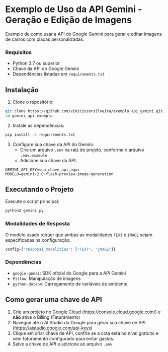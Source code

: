 # Exemplo de Uso da API Gemini - Geração e Edição de Imagens

Exemplo de como usar a API do Google Gemini para gerar e editar imagens de carros com placas personalizadas.

### Requisitos

- Python 3.7 ou superior
- Chave da API do Google Gemini
- Dependências listadas em `requirements.txt`

## Instalação

1. Clone o repositório:
```bash
git clone https://github.com/viniciusorsilveira/exemplo_api_gemini.git
cd gemini-api-exemplo
```

2. Instale as dependências:
```bash
pip install -r requirements.txt
```

3. Configure sua chave da API do Gemini:
   - Crie um arquivo `.env` na raiz do projeto, conforme o arquivo `.env.example`
   - Adicione sua chave da API:
```env
GEMINI_API_KEY=sua_chave_api_aqui
MODELO=gemini-2.0-flash-preview-image-generation
```

## Executando o Projeto

Execute o script principal:
```bash
python3 gemini.py
```
### Modalidades de Resposta

O modelo usado requer que ambas as modalidades `TEXT` e `IMAGE` sejam especificadas na configuração:
```python
config={"response_modalities": ["TEXT", "IMAGE"]}
```
### Dependências

- `google-genai`: SDK oficial do Google para a API Gemini
- `Pillow`: Manipulação de imagens
- `python-dotenv`: Carregamento de variáveis de ambiente

## Como gerar uma chave de API

1. Crie um projeto no Google Cloud (https://console.cloud.google.com/) e **não** ative o Billing (Faturamento)
2. Navegue até o AI Studio do Google para gerar sua chave de API (https://aistudio.google.com/api-keys)
3. Clique em criar chave de API, confira se a cota está no nível gratuito e sem faturamento configurado para evitar gastos.
4. Salve a chave de API e adicione ao arquivo `.env`
